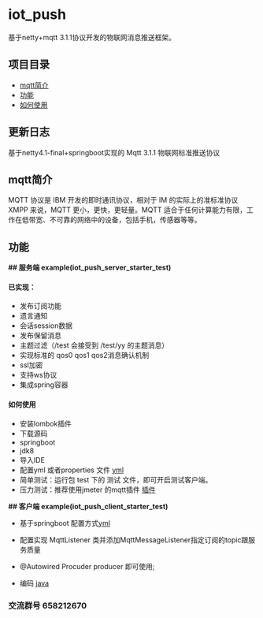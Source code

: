 # iot_push
基于netty+mqtt 3.1.1协议开发的物联网消息推送框架。

 ## 项目目录
 * [mqtt简介](#1)
 * [功能](#2)
 * [如何使用](#3)
 ## 更新日志
 基于netty4.1-final+springboot实现的 Mqtt 3.1.1 物联网标准推送协议
 ## <a name="1">mqtt简介</a>
 MQTT 协议是 IBM 开发的即时通讯协议，相对于 IM 的实际上的准标准协议 XMPP 来说，MQTT 更小，更快，更轻量。MQTT 适合于任何计算能力有限，工作在低带宽、不可靠的网络中的设备，包括手机，传感器等等。
 ## <a name="2">功能</a>
 
 **## 服务端  example(iot_push_server_starter_test)**
 
 #### 已实现：
 * 发布订阅功能
 * 遗言通知
 * 会话session数据
 * 发布保留消息
 * 主题过滤（/test 会接受到 /test/yy 的主题消息）
 * 实现标准的 qos0 qos1 qos2消息确认机制
 * ssl加密
 * 支持ws协议
 * 集成spring容器
   
 
 #### <a name="3">如何使用</a>
  * 安装lombok插件  
  * 下载源码
  * springboot
  * jdk8
  * 导入IDE
  * 配置yml 或者properties 文件 [yml](https://github.com/1ssqq1lxr/iot_push/blob/master/iot_push_server_starter_test/src/main/resources/application.yml)  
  * 简单测试：运行包 test 下的 测试 文件，即可开启测试客户端。
  * 压力测试：推荐使用jmeter 的mqtt插件 [插件](https://github.com/tuanhiep/mqtt-jmeter)
 
  **## 客户端  example(iot_push_client_starter_test)**
  
  * 基于springboot 配置方式[yml](https://github.com/1ssqq1lxr/iot_push/blob/master/iot_push_client_starter_test/src/main/resources/application.yml)
  
  * 配置实现 MqttListener 类并添加MqttMessageListener指定订阅的topic跟服务质量
     
  * @Autowired Procuder producer 即可使用;
    
  * 编码 [java](https://github.com/1ssqq1lxr/iot_push/blob/master/iot_push_client_starter_test/src/main/java/com/lxr/iot/example/MqttMain.java)
    
 ### 交流群号 658212670

 

